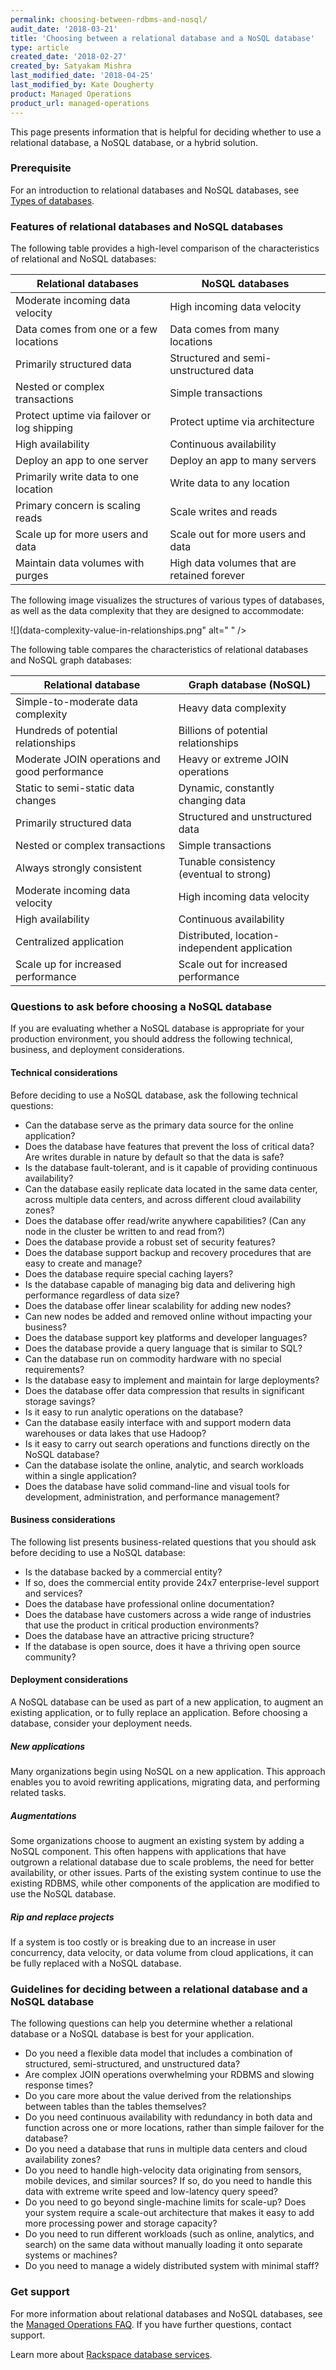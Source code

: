 ```yaml
---
permalink: choosing-between-rdbms-and-nosql/
audit_date: '2018-03-21'
title: 'Choosing between a relational database and a NoSQL database'
type: article
created_date: '2018-02-27'
created_by: Satyakam Mishra
last_modified_date: '2018-04-25'
last_modified_by: Kate Dougherty
product: Managed Operations
product_url: managed-operations
---
```


This page presents information that is helpful for deciding whether to use a
relational database, a NoSQL database, or a hybrid solution.

### Prerequisite

For an introduction to relational databases and NoSQL databases, see [Types of databases](/support/how-to/types-of-databases).

### Features of relational databases and NoSQL databases

The following table provides a high-level comparison of the characteristics of
relational and NoSQL databases:

| Relational databases | NoSQL databases |
|------------------------------------------|---------------------------------|
| Moderate incoming data velocity | High incoming data velocity |
| Data comes from one or a few locations | Data comes from many locations |
| Primarily structured data | Structured and semi-unstructured data |
| Nested or complex transactions | Simple transactions |
| Protect uptime via failover or log shipping | Protect uptime via architecture |
| High availability | Continuous availability |
| Deploy an app to one server | Deploy an app to many servers |
| Primarily write data to one location | Write data to any location |
| Primary concern is scaling reads | Scale writes and reads |
| Scale up for more users and data | Scale out for more users and data |
| Maintain data volumes with purges | High data volumes that are retained forever |

The following image visualizes the structures of various types of databases,
as well as the data complexity that they are designed to accommodate:

![](data-complexity-value-in-relationships.png" alt=" " />

The following table compares the characteristics of relational databases and
NoSQL graph databases:

| Relational database | Graph database (NoSQL) |
|---------------------------------------------|-----------------------------|
| Simple-to-moderate data complexity | Heavy data complexity |
| Hundreds of potential relationships | Billions of potential relationships |
| Moderate JOIN operations and good performance | Heavy or extreme JOIN operations |
| Static to semi-static data changes | Dynamic, constantly changing data |
| Primarily structured data | Structured and unstructured data |
| Nested or complex transactions | Simple transactions |
| Always strongly consistent | Tunable consistency (eventual to strong) |
| Moderate incoming data velocity | High incoming data velocity |
| High availability | Continuous availability |
| Centralized application | Distributed, location-independent application |
| Scale up for increased performance | Scale out for increased performance |

### Questions to ask before choosing a NoSQL database

If you are evaluating whether a NoSQL database is appropriate for your
production environment, you should address the following technical, business,
and deployment considerations.

#### Technical considerations

Before deciding to use a NoSQL database, ask the following technical
questions:

- Can the database serve as the primary data source for the online application?
- Does the database have features that prevent the loss of critical data? Are
  writes durable in nature by default so that the data is safe?
- Is the database fault-tolerant, and is it capable of providing continuous
  availability?
- Can the database easily replicate data located in the same data center,
  across multiple data centers, and across different cloud availability zones?
- Does the database offer read/write anywhere capabilities? (Can any node in
  the cluster be written to and read from?)
- Does the database provide a robust set of security features?
- Does the database support backup and recovery procedures that are easy to
  create and manage?
- Does the database require special caching layers?
- Is the database capable of managing big data and delivering high performance
  regardless of data size?
- Does the database offer linear scalability for adding new nodes?
- Can new nodes be added and removed online without impacting your business?
- Does the database support key platforms and developer languages?
- Does the database provide a query language that is similar to SQL?
- Can the database run on commodity hardware with no special requirements?
- Is the database easy to implement and maintain for large deployments?
- Does the database offer data compression that results in significant storage
  savings?
- Is it easy to run analytic operations on the database?
- Can the database easily interface with and support modern data warehouses or
  data lakes that use Hadoop?
- Is it easy to carry out search operations and functions directly on the
  NoSQL database?
- Can the database isolate the online, analytic, and search workloads within a
  single application?
- Does the database have solid command-line and visual tools for development,
  administration, and performance management?

#### Business considerations

The following list presents business-related questions that you should ask
before deciding to use a NoSQL database:

- Is the database backed by a commercial entity?
- If so, does the commercial entity provide 24x7 enterprise-level support and
  services?
- Does the database have professional online documentation?
- Does the database have customers across a wide range of industries that use
  the product in critical production environments?
- Does the database have an attractive pricing structure?
- If the database is open source, does it have a thriving open source
  community?

#### Deployment considerations

A NoSQL database can be used as part of a new application, to augment an
existing application, or to fully replace an application. Before choosing a
database, consider your deployment needs.

##### New applications

Many organizations begin using NoSQL on a new application. This approach
enables you to avoid rewriting applications, migrating data, and performing
related tasks.

##### Augmentations

Some organizations choose to augment an existing system by adding a NoSQL
component. This often happens with applications that have outgrown a
relational database due to scale problems, the need for better availability,
or other issues. Parts of the existing system continue to use the existing
RDBMS, while other components of the application are modified to use the NoSQL
database.

##### Rip and replace projects

If a system is too costly or is breaking due to an increase in user
concurrency, data velocity, or data volume from cloud applications, it can be
fully replaced with a NoSQL database.

### Guidelines for deciding between a relational database and a NoSQL database

The following questions can help you determine whether a relational database
or a NoSQL database is best for your application.

- Do you need a flexible data model that includes a combination of structured,
  semi-structured, and unstructured data?
- Are complex JOIN operations overwhelming your RDBMS and slowing response
  times?
- Do you care more about the value derived from the relationships between
  tables than the tables themselves?
- Do you need continuous availability with redundancy in both data and
  function across one or more locations, rather than simple failover for the
  database?
- Do you need a database that runs in multiple data centers and cloud
  availability zones?
- Do you need to handle high-velocity data originating from sensors, mobile
  devices, and similar sources? If so, do you need to handle this data with
  extreme write speed and low-latency query speed?
- Do you need to go beyond single-machine limits for scale-up? Does your
  system require a scale-out architecture that makes it easy to add more
  processing power and storage capacity?
- Do you need to run different workloads (such as online, analytics, and
  search) on the same data without manually loading it onto separate systems
  or machines?
- Do you need to manage a widely distributed system with minimal staff?

### Get support

For more information about relational databases and NoSQL databases, see the
[Managed Operations FAQ](/support/how-to/managed-operations-faq/). If you have further
questions, contact support.

Learn more about [Rackspace database
services](https://www.rackspace.com/dba-services).
